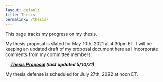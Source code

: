 ```yaml
---
layout: default 
title: Thesis 
permalink: /thesis/
---
```


This page tracks my progress on my thesis.

My thesis proposal is slated for May 10th, 2021 at 4:30pm ET.  I will be keeping an updated draft of my proposal document here as I incorporate comments from my committee members:

&nbsp;&nbsp;&nbsp;&nbsp;***[Thesis Proposal](/proposal.pdf) \(last updated 5/10/21\)***

My thesis defense is scheduled for July 27th, 2022 at noon ET.

